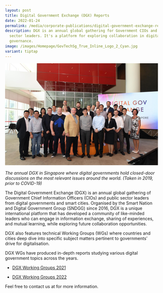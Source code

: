 ```yaml
---
layout: post
title: Digital Government Exchange (DGX) Reports
date: 2022-01-24
permalink: /media/corporate-publications/digital-government-exchange-reports
description: DGX is an annual global gathering for Government CIOs and public
  sector leaders. It's a platform for exploring collaboration in digital
  governance.
image: /images/Homepage/GovTechSg_True_Inline_Logo_2_Cyan.jpg
variant: tiptap
---
```

<div class="isomer-image-wrapper">
<img style="width: 100%" height="80%" width="80%" alt="The annual DGX in Singapore where digital governments hold closed-door discussions on the most relevant issues around the world." src="/images/media/corporate-publications/2016/01/dgx_2019_group_picture.png">
</div>
<p><em>The annual DGX in Singapore where digital governments hold closed-door discussions on the most relevant issues around the world. (Taken in 2019, prior to COVID-19)</em>
</p>
<p>The Digital Government Exchange (DGX) is an annual global gathering of
Government Chief Information Officers (CIOs) and public sector leaders
from digital governments and smart cities. Organised by the Smart Nation
and Digital Government Group (SNDGG) since 2016, DGX is a unique international
platform that has developed a community of like-minded leaders who can
engage in information exchange, sharing of experiences, and mutual learning,
while exploring future collaboration opportunities.</p>
<p>DGX also features technical Working Groups (WGs) where countries and cities
deep dive into specific subject matters pertinent to governments’ drive
for digitalisation.</p>
<p>DGX WGs have produced in-depth reports studying various digital government
topics across the years.</p>
<ul data-tight="true" class="tight">
<li>
<p><a href="https://www.developer.tech.gov.sg/our-digital-journey/digital-government-exchange/working-groups-2021?utm_source=corporatesite&amp;utm_medium=referral&amp;utm_campaign=dgxwg2021" rel="noopener noreferrer nofollow" target="_blank">DGX Working Groups 2021</a>
</p>
</li>
<li>
<p><a href="https://www.developer.tech.gov.sg/our-digital-journey/digital-government-exchange/working-groups-2022?utm_source=corporatesite&amp;utm_medium=referral&amp;utm_campaign=dgxwg2022" rel="noopener noreferrer nofollow" target="_blank">DGX Working Groups 2022</a>
</p>
</li>
</ul>
<p>Feel free to contact us at for more information.</p>
<p></p>